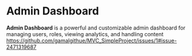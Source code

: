 # Admin Dashboard


**Admin Dashboard** is a powerful and customizable admin dashboard for managing users, roles, viewing analytics, and handling content 
https://github.com/gamalgithue/MVC_SimpleProject/issues/1#issue-2471319687



